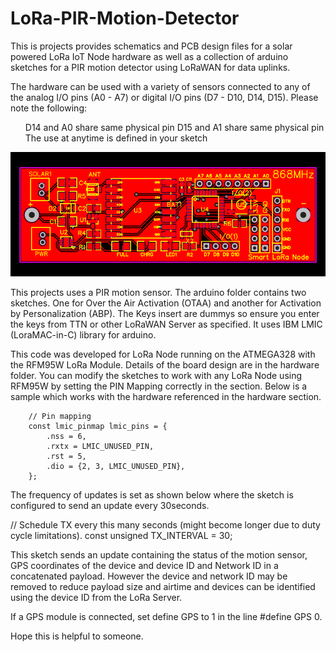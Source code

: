 # LoRa-PIR-Motion-Detector
This is projects provides schematics and PCB design files for a solar powered LoRa IoT Node hardware as well as a collection of arduino sketches for a PIR motion detector using LoRaWAN for data uplinks.

The hardware can be used with a variety of sensors connected to any of the analog I/O pins (A0 - A7) or digital I/O pins (D7 - D10, D14, D15). Please note the following:
<ul>
	<il>D14 and A0 share same physical pin</il>
	<il>D15 and A1 share same physical pin</il>
	<il>The use at anytime is defined in your sketch</il>
</ul>

<p align="center">
  <img src="https://github.com/aizukanne/LoRa-PIR-Motion-Detector/blob/master/Hardware/PCB_Smart-LoRa-Node-PCB.png" alt="24-pin Header"/>
</p>

This projects uses a PIR motion sensor. 
The arduino folder contains two sketches. One for Over the Air Activation (OTAA) and another for Activation by Personalization (ABP). The Keys insert are dummys so ensure you enter the keys from TTN or other LoRaWAN Server as specified. It uses IBM LMIC (LoraMAC-in-C) library for arduino.

This code was developed for LoRa Node running on the ATMEGA328 with the RFM95W LoRa Module. Details of the board design are in the hardware folder. You can modify the sketches to work with any LoRa Node using RFM95W by setting the PIN Mapping correctly in the section. Below is a sample which works with the hardware referenced in the hardware section.

		// Pin mapping
		const lmic_pinmap lmic_pins = {
			.nss = 6,
			.rxtx = LMIC_UNUSED_PIN,
			.rst = 5,
			.dio = {2, 3, LMIC_UNUSED_PIN},
		};

The frequency of updates is set as shown below where the sketch is configured to send an update every 30seconds.

// Schedule TX every this many seconds (might become longer due to duty cycle limitations).
const unsigned TX_INTERVAL = 30;

This sketch sends an update containing the status of the motion sensor, GPS coordinates of the device and device ID and Network ID in a concatenated payload. However the device and network ID may be removed to reduce payload size and airtime and devices can be identified using the device ID from the LoRa Server.

If a GPS module is connected, set define GPS to 1 in the line 	#define GPS 0.
		
Hope this is helpful to someone.
